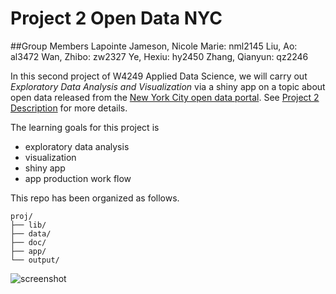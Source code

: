 # Project 2 Open Data NYC

##Group Members
Lapointe Jameson, Nicole Marie: nml2145
Liu, Ao: al3472
Wan, Zhibo: zw2327
Ye, Hexiu: hy2450
Zhang, Qianyun: qz2246

In this second project of W4249 Applied Data Science, we will carry out *Exploratory Data Analysis and Visualization* via a shiny app on a topic about open data released from the [New York City open data portal](https://nycopendata.socrata.com/). See [Project 2 Description](project2_desc.md) for more details.  

The learning goals for this project is 
- exploratory data analysis
- visualization
- shiny app
- app production work flow

This repo has been organized as follows.
```
proj/
├── lib/
├── data/
├── doc/
├── app/
└── output/
```
![screenshot](doc/screenshot2.png)
